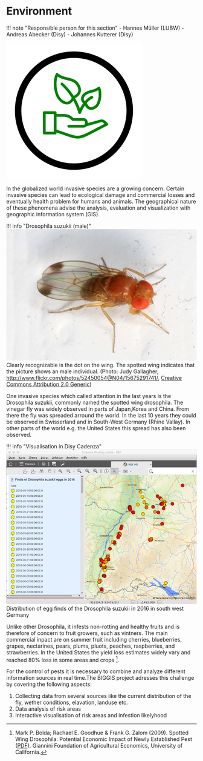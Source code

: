 # Environment

!!! note "Responsible person for this section"
    - Hannes Müller (LUBW)
    - Andreas Abecker (Disy)
    - Johannes Kutterer (Disy)

![Environment Scenario Icon](scen-environment.svg)

In the globalized world invasive species are a growing concern. Certain invasive species can lead to ecological damage
and commercial losses and eventually health problem for humans and animals. The geographical nature of these phenomena
advise the analysis, evaluation and visualization with geographic information system (GIS).

!!! info "Drosophila suzukii (male)"
    ![Drosophila suzukii](spotted_winged_drosophila.jpg)
    Clearly recognizable is the dot on the wing. The spotted wing indicates that the picture
    shows an male individual. (Photo: Judy Gallagher, http://www.flickr.com/photos/52450054@N04/15675291741/,
    [Creative Commons Attribution 2.0 Generic](https://creativecommons.org/licenses/by/2.0/))


One invasive species which called attention in the last years is the Drosophila suzukii, commonly named the spotted wing
drosophila. The vinegar fly was widely observed in parts of Japan,Korea and China. From there the fly was spreaded
arround the world. In the last 10 years they could be observed in Swisserland and in South-West Germany (Rhine Vallay).
In other parts of the world e.g. the United States this spread has also been observed.

!!! info "Visualisation in Disy Cadenza"
    ![Distribution of Drosophila suzukii Eggs in 2016](distribution_2016.png)
    Distribution of egg finds of the Drosophila suzukii in 2016 in south west Germany

Unlike other Drosophila, it infests non-rotting and healthy fruits and is therefore of concern to fruit growers, such as
vintners. The main commercial inpact are on summer fruit including cherries, blueberries, grapes, nectarines, pears,
plums, pluots, peaches, raspberries, and strawberries. In the United States the yield loss estimates widely vary and
reached 80% loss in some areas and crops [^1].

For the control of pests it is necessary to combine and analyze different information sources in real time.The BIGGIS
project adresses this challenge by covering the following aspects:

  1. Collecting data from several sources like the current distribution of the fly, wether conditions, elavation, landuse etc.
  2. Data analysis of risk areas
  3. Interactive visualisation of risk areas and infestion likelyhood

[^1]: Mark P. Bolda; Rachael E. Goodhue & Frank G. Zalom (2009). Spotted Wing Drosophila: Potential Economic Impact of
      Newly Established Pest ([PDF](http://giannini.ucop.edu/media/are-update/files/articles/v13n3_2.pdf)).
      Giannini Foundation of Agricultural Economics, University of California.

